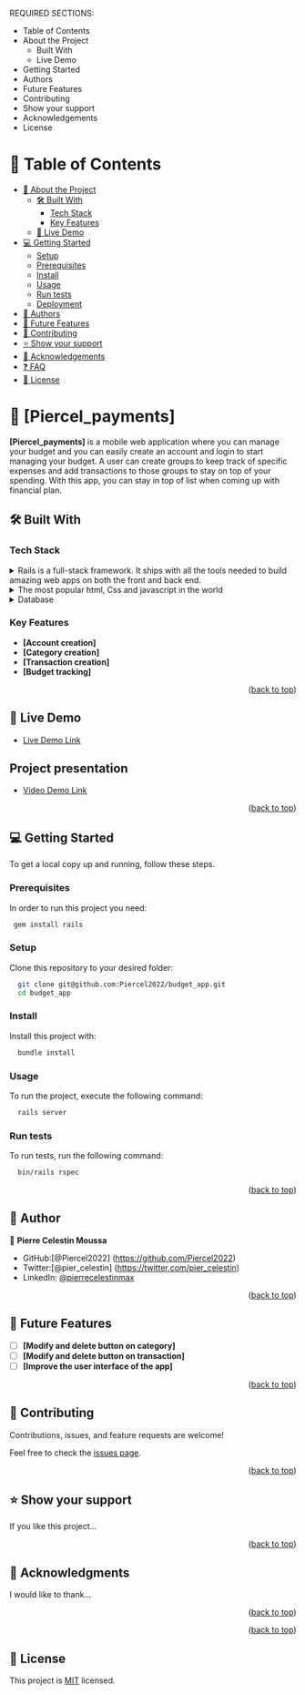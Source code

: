 
REQUIRED SECTIONS:
- Table of Contents
- About the Project
  - Built With
  - Live Demo
- Getting Started
- Authors
- Future Features
- Contributing
- Show your support
- Acknowledgements
- License

# 📗 Table of Contents

- [📖 About the Project](#about-project)
  - [🛠 Built With](#built-with)
    - [Tech Stack](#tech-stack)
    - [Key Features](#key-features)
  - [🚀 Live Demo](#live-demo)
- [💻 Getting Started](#getting-started)
  - [Setup](#setup)
  - [Prerequisites](#prerequisites)
  - [Install](#install)
  - [Usage](#usage)
  - [Run tests](#run-tests)
  - [Deployment](#triangular_flag_on_post-deployment)
- [👥 Authors](#authors)
- [🔭 Future Features](#future-features)
- [🤝 Contributing](#contributing)
- [⭐️ Show your support](#support)
- [🙏 Acknowledgements](#acknowledgements)
- [❓ FAQ](#faq)
- [📝 License](#license)


# 📖 [Piercel_payments] <a name="about-project"></a>



**[Piercel_payments]** is a mobile web application where you can manage your budget and you can easily create an account and login to start managing your budget. A user can create groups to keep track of specific expenses and add transactions to those groups to stay on top of your spending. With this app, you can stay in top of list when coming up with financial plan.

## 🛠 Built With <a name="built-with"></a>

### Tech Stack <a name="tech-stack"></a>


<details>
  <summary>Rails is a full-stack framework. It ships with all the tools needed to build amazing web apps on both the front and back end.</summary>
  <ul>
    <li><a href="https://rubyonrails.org/">Rails</a></li>
  </ul>
</details>

<details>
  <summary>The most popular html, Css and javascript in the world </summary>
  <ul>
    <li><a href="https://getbootstrap.com/">Bootstrap</a></li>
  </ul>
</details>

<details>
<summary>Database</summary>
  <ul>
    <li><a href="https://www.postgresql.org/">PostgreSQL</a></li>
  </ul>
</details>



### Key Features <a name="key-features"></a>

- **[Account creation]**
- **[Category creation]**
- **[Transaction creation]**
- **[Budget tracking]**

<p align="right">(<a href="#readme-top">back to top</a>)</p>


## 🚀 Live Demo <a name="live-demo"></a>


- [Live Demo Link](https://piercel-payments.onrender.com/)

##  Project presentation <a name="live-demo"></a>

- [Video Demo Link](https://www.loom.com/share/9342a67ad1e94d63b2db494430f0dbfe)

<p align="right">(<a href="#readme-top">back to top</a>)</p>


## 💻 Getting Started <a name="getting-started"></a>


To get a local copy up and running, follow these steps.

### Prerequisites

In order to run this project you need:

```sh
 gem install rails
```

### Setup

Clone this repository to your desired folder:

```sh
  git clone git@github.com:Piercel2022/budget_app.git
  cd budget_app
```

### Install

Install this project with:

```sh
  bundle install
```

### Usage

To run the project, execute the following command:

```sh
  rails server
```


### Run tests

To run tests, run the following command:

```sh
  bin/rails rspec 
```



<p align="right">(<a href="#readme-top">back to top</a>)</p>


## 👥 Author <a name="authors"></a>



👤 **Pierre Celestin Moussa**

- GitHub:[@Piercel2022] (https://github.com/Piercel2022)
- Twitter:[@pier_celestin] (https://twitter.com/pier_celestin)
- LinkedIn: [@pierrecelestinmax](https://linkedin.com/in/pierrecelestinmax)

<p align="right">(<a href="#readme-top">back to top</a>)</p>


## 🔭 Future Features <a name="future-features"></a>


- [ ] **[Modify and delete button on category]**
- [ ] **[Modify and delete button on transaction]**
- [ ] **[Improve the user interface of the app]**

<p align="right">(<a href="#readme-top">back to top</a>)</p>


## 🤝 Contributing <a name="contributing"></a>

Contributions, issues, and feature requests are welcome!

Feel free to check the [issues page](../../issues/).

<p align="right">(<a href="#readme-top">back to top</a>)</p>


## ⭐️ Show your support <a name="support"></a>


If you like this project...

<p align="right">(<a href="#readme-top">back to top</a>)</p>

## 🙏 Acknowledgments <a name="acknowledgements"></a>


I would like to thank...

<p align="right">(<a href="#readme-top">back to top</a>)</p>



<p align="right">(<a href="#readme-top">back to top</a>)</p>


## 📝 License <a name="license"></a>

This project is [MIT](./LICENSE) licensed.
